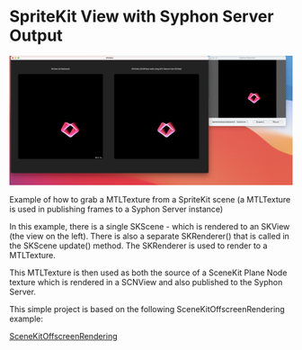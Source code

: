 # SpriteKit View with Syphon Server Output

![Screenshot](https://raw.githubusercontent.com/AllOneWord-Dev/MTLTexture-from-SKView-with-Syphon/main/docs/screenshot.png)


Example of how to grab a MTLTexture from a SpriteKit scene (a MTLTexture is used in publishing frames to a Syphon Server instance)

In this example, there is a single SKScene - which is rendered to an SKView (the view on the left). There is also a separate SKRenderer() that is called in the SKScene update() method. The SKRenderer is used to render to a MTLTexture.

This MTLTexture is then used as both the source of a SceneKit Plane Node texture which is rendered in a SCNView and also published to the Syphon Server.

This simple project is based on the following SceneKitOffscreenRendering example:

[SceneKitOffscreenRendering](https://github.com/lachlanhurst/SceneKitOffscreenRendering)

